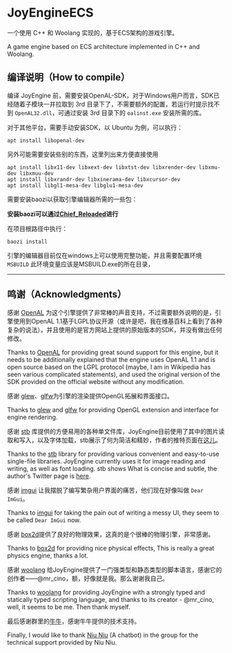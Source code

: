# JoyEngineECS

一个使用 C++ 和 Woolang 实现的，基于ECS架构的游戏引擎。

A game engine based on ECS architecture implemented in C++ and Woolang. 

## 编译说明（How to compile）

编译 JoyEngine 前，需要安装OpenAL-SDK，对于Windows用户而言，SDK已经随着子模块一并拉取到 3rd 目录下了，不需要额外的配置，若运行时提示找不到 `OpenAL32.dll`，可通过安装 3rd 目录下的 `oalinst.exe` 安装所需的库。

对于其他平台，需要手动安装SDK，以 Ubuntu 为例，可以执行：

```shell
apt install libopenal-dev
```

另外可能需要安装些别的东西，这里列出来方便直接使用

```shell
apt install libx11-dev libxext-dev libxtst-dev libxrender-dev libxmu-dev libxmuu-dev 
apt install libxrandr-dev libxinerama-dev libxcursor-dev 
apt install libgl1-mesa-dev libglu1-mesa-dev

```

需要安装baozi以获取引擎编辑器所需的一些包：

**安装baozi可以通过[Chief_Reloaded](https://github.com/BiDuang/Chief_Reloaded)进行**

在项目根路径中执行：

```shell
baozi install
```

引擎的编辑器目前仅在windows上可以使用完整功能，并且需要配置环境 `MSBUILD` 
此环境变量应该是MSBUILD.exe的所在目录，

---

## 鸣谢（Acknowledgments）

感谢 [OpenAL](http://www.openal.org/) 为这个引擎提供了非常棒的声音支持，不过需要额外说明的是，引擎使用到OpenAL 1.1基于LGPL协议开源（或许是吧，我在维基百科上看到了各种复杂的说法），并且使用的是官方网站上提供的原始版本的SDK，并没有做出任何修改。

Thanks to [OpenAL](http://www.openal.org/) for providing great sound support for this engine, but it needs to be additionally explained that the engine uses OpenAL 1.1 and is open source based on the LGPL protocol (maybe, I am in Wikipedia has seen various complicated statements), and used the original version of the SDK provided on the official website without any modification.

感谢 [glew](https://github.com/nigels-com/glew)、[glfw](https://www.glfw.org/)为引擎的渲染提供OpenGL拓展和界面接口。

Thanks to [glew](https://github.com/nigels-com/glew) and [glfw](https://www.glfw.org/) for providing OpenGL extension and interface for engine rendering.

感谢 [stb](https://github.com/nothings/stb) 库提供的方便易用的各种单文件库，JoyEngine目前使用了其中的图片读取和写入，以及字体加载，stb展示了何为简洁和精妙，作者的推特页面在[这儿](https://twitter.com/nothings)。

Thanks to the [stb](https://github.com/nothings/stb) library for providing various convenient and easy-to-use single-file libraries. JoyEngine currently uses it for image reading and writing, as well as font loading. stb shows What is concise and subtle, the author's Twitter page is [here](https://twitter.com/nothings).

感谢 [imgui](https://github.com/ocornut/imgui) 让我摆脱了编写繁杂用户界面的痛苦，他们现在好像叫做 `Dear ImGui`。

Thanks to [imgui](https://github.com/ocornut/imgui) for taking the pain out of writing a messy UI, they seem to be called `Dear ImGui` now.

感谢 [box2d](https://box2d.org/)提供了良好的物理效果，这真的是个很棒的物理引擎，非常感谢。

Thanks to [box2d](https://box2d.org/) for providing nice physical effects, This is really a great physics engine, thanks a lot.

感谢 [woolang](https://github.com/cinogama/woolang) 给JoyEngine提供了一门强类型和静态类型的脚本语言，感谢它的创作者——@mr_cino，额，好像就是我。那么谢谢我自己。

Thanks to [woolang](https://github.com/cinogama/woolang) for providing JoyEngine with a strongly typed and statically typed scripting language, and thanks to its creator - @mr_cino, well, it seems to be me. Then thank myself.

最后感谢群里的[牛牛](https://github.com/MistEO/Pallas-Bot)，感谢牛牛提供的技术支持。

Finally, I would like to thank [Niu Niu](https://github.com/MistEO/Pallas-Bot) (A chatbot) in the group for the technical support provided by Niu Niu.
